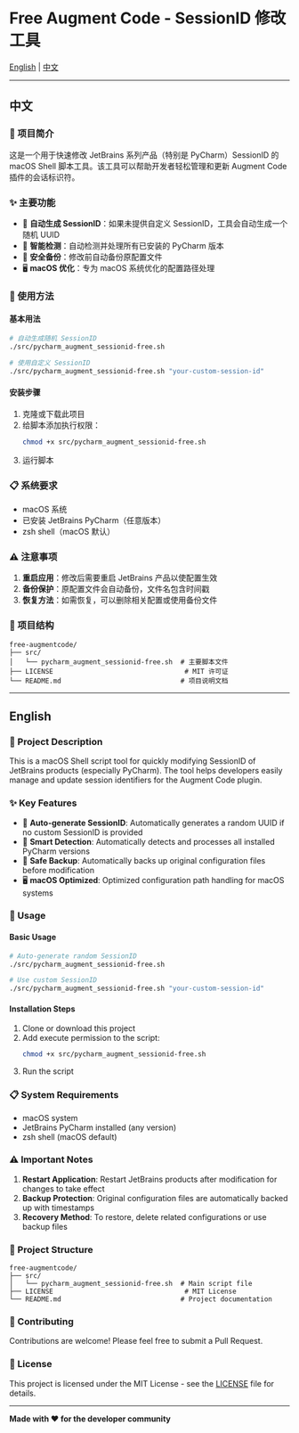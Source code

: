 # Free Augment Code - SessionID 修改工具

[English](#english) | [中文](#中文)

---

## 中文

### 📖 项目简介

这是一个用于快速修改 JetBrains 系列产品（特别是 PyCharm）SessionID 的 macOS Shell 脚本工具。该工具可以帮助开发者轻松管理和更新 Augment Code 插件的会话标识符。

### ✨ 主要功能

- 🔄 **自动生成 SessionID**：如果未提供自定义 SessionID，工具会自动生成一个随机 UUID
- 🎯 **智能检测**：自动检测并处理所有已安装的 PyCharm 版本
- 💾 **安全备份**：修改前自动备份原配置文件
- 🖥️ **macOS 优化**：专为 macOS 系统优化的配置路径处理

### 🚀 使用方法

#### 基本用法

```bash
# 自动生成随机 SessionID
./src/pycharm_augment_sessionid-free.sh

# 使用自定义 SessionID
./src/pycharm_augment_sessionid-free.sh "your-custom-session-id"
```

#### 安装步骤

1. 克隆或下载此项目
2. 给脚本添加执行权限：
   ```bash
   chmod +x src/pycharm_augment_sessionid-free.sh
   ```
3. 运行脚本

### 📋 系统要求

- macOS 系统
- 已安装 JetBrains PyCharm（任意版本）
- zsh shell（macOS 默认）

### ⚠️ 注意事项

1. **重启应用**：修改后需要重启 JetBrains 产品以使配置生效
2. **备份保护**：原配置文件会自动备份，文件名包含时间戳
3. **恢复方法**：如需恢复，可以删除相关配置或使用备份文件

### 📁 项目结构

```
free-augmentcode/
├── src/
│   └── pycharm_augment_sessionid-free.sh  # 主要脚本文件
├── LICENSE                                 # MIT 许可证
└── README.md                              # 项目说明文档
```

---

## English

### 📖 Project Description

This is a macOS Shell script tool for quickly modifying SessionID of JetBrains products (especially PyCharm). The tool helps developers easily manage and update session identifiers for the Augment Code plugin.

### ✨ Key Features

- 🔄 **Auto-generate SessionID**: Automatically generates a random UUID if no custom SessionID is provided
- 🎯 **Smart Detection**: Automatically detects and processes all installed PyCharm versions
- 💾 **Safe Backup**: Automatically backs up original configuration files before modification
- 🖥️ **macOS Optimized**: Optimized configuration path handling for macOS systems

### 🚀 Usage

#### Basic Usage

```bash
# Auto-generate random SessionID
./src/pycharm_augment_sessionid-free.sh

# Use custom SessionID
./src/pycharm_augment_sessionid-free.sh "your-custom-session-id"
```

#### Installation Steps

1. Clone or download this project
2. Add execute permission to the script:
   ```bash
   chmod +x src/pycharm_augment_sessionid-free.sh
   ```
3. Run the script

### 📋 System Requirements

- macOS system
- JetBrains PyCharm installed (any version)
- zsh shell (macOS default)

### ⚠️ Important Notes

1. **Restart Application**: Restart JetBrains products after modification for changes to take effect
2. **Backup Protection**: Original configuration files are automatically backed up with timestamps
3. **Recovery Method**: To restore, delete related configurations or use backup files

### 📁 Project Structure

```
free-augmentcode/
├── src/
│   └── pycharm_augment_sessionid-free.sh  # Main script file
├── LICENSE                                 # MIT License
└── README.md                              # Project documentation
```

### 🤝 Contributing

Contributions are welcome! Please feel free to submit a Pull Request.

### 📄 License

This project is licensed under the MIT License - see the [LICENSE](LICENSE) file for details.

---

**Made with ❤️ for the developer community**
